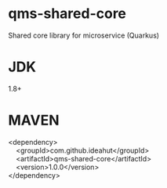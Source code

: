 # qms-shared-core
Shared core library for microservice (Quarkus)

# JDK 
1.8+

# MAVEN
&lt;dependency&gt;<br/>
&nbsp;&nbsp;&nbsp;&nbsp;&lt;groupId&gt;com.github.ideahut&lt;/groupId&gt;<br/>
&nbsp;&nbsp;&nbsp;&nbsp;&lt;artifactId&gt;qms-shared-core&lt;/artifactId&gt;<br/>
&nbsp;&nbsp;&nbsp;&nbsp;&lt;version&gt;1.0.0&lt;/version&gt;<br/>
&lt;/dependency&gt;<br/>
